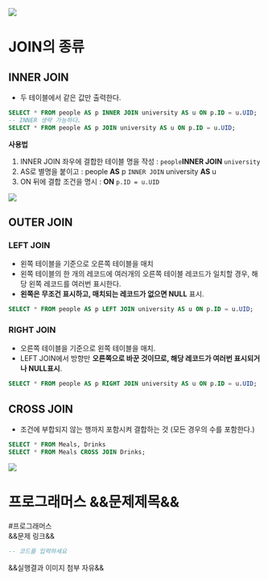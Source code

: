 ![](https://i.imgur.com/AS69awH.png)

# JOIN의 종류
## INNER JOIN
- 두 테이블에서 같은 값만 출력한다.

```sql
SELECT * FROM people AS p INNER JOIN university AS u ON p.ID = u.UID;
-- INNER 생략 가능하다.
SELECT * FROM people AS p JOIN university AS u ON p.ID = u.UID;
```

**사용법**
1. INNER JOIN 좌우에 결합한 테이블 명을 작성 :  `people`**INNER JOIN** `university`
2. AS로 별명을 붙이고 : people **AS** p  `INNER JOIN` university **AS** u
3. ON 뒤에 결합 조건을 명시 : **ON** `p.ID = u.UID`

![](https://i.imgur.com/TcIe5mx.png)


## OUTER JOIN
### LEFT JOIN
- 왼쪽 테이블을 기준으로 오른쪽 테이블을 매치
- 왼쪽 테이블의 한 개의 레코드에 여러개의 오른쪽 테이블 레코드가 일치할 경우, 해당 왼쪽 레코드를 여러번 표시한다.
- **왼쪽은 무조건 표시하고, 매치되는 레코드가 없으면 NULL** 표시.

```sql
SELECT * FROM people AS p LEFT JOIN university AS u ON p.ID = u.UID;
```

### RIGHT JOIN
- 오른쪽 테이블을 기준으로 왼쪽 테이블을 매치.
- LEFT JOIN에서 방향만 **오른쪽으로 바꾼 것이므로, 해당 레코드가 여러번 표시되거나 NULL표시**.

```sql
SELECT * FROM people AS p RIGHT JOIN university AS u ON p.ID = u.UID;
```

## CROSS JOIN
- 조건에 부합되지 않는 행까지 포함시켜 결합하는 것 (모든 경우의 수를 포함한다.)

```sql
SELECT * FROM Meals, Drinks
SELECT * FROM Meals CROSS JOIN Drinks;
```

![](https://i.imgur.com/fmnOkeg.png)


# 프로그래머스 &&문제제목&&
#프로그래머스  
&&문제 링크&&

```sql
-- 코드를 입력하세요

```

&&실행결과 이미지 첨부 자유&&
